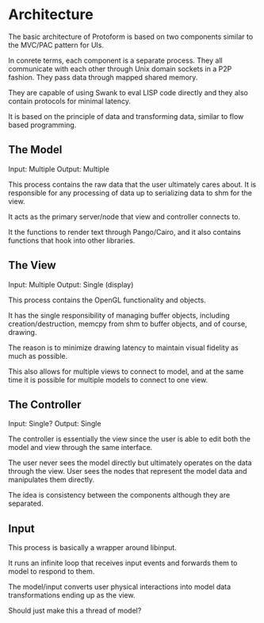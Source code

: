 Architecture
============

The basic architecture of Protoform is based on two components similar
to the MVC/PAC pattern for UIs.

In conrete terms, each component is a separate process. They all 
communicate with each other through Unix domain sockets in a P2P fashion.
They pass data through mapped shared memory.

They are capable of using Swank to eval LISP code directly and they also
contain protocols for minimal latency.

It is based on the principle of data and transforming data, similar to
flow based programming.

## The Model

Input:  Multiple
Output: Multiple

This process contains the raw data that the user ultimately cares about.
It is responsible for any processing of data up to serializing data to
shm for the view.

It acts as the primary server/node that view and controller connects to.

It the functions to render text through Pango/Cairo, and it also 
contains functions that hook into other libraries.

## The View

Input:  Multiple
Output: Single (display)

This process contains the OpenGL functionality and objects. 

It has the single responsibility of managing buffer objects, including 
creation/destruction, memcpy from shm to buffer objects, and of course,
drawing. 

The reason is to minimize drawing latency to maintain visual fidelity 
as much as possible.

This also allows for multiple views to connect to model, and at the same
time it is possible for multiple models to connect to one view.

## The Controller

Input:  Single?
Output: Single

The controller is essentially the view since the user is able to edit 
both the model and view through the same interface.

The user never sees the model directly but ultimately operates on the 
data through the view. User sees the nodes that represent the model data
and manipulates them directly.

The idea is consistency between the components although they are 
separated.

## Input

This process is basically a wrapper around libinput. 

It runs an infinite loop that receives input events and forwards them to
model to respond to them.

The model/input converts user physical interactions into model data
transformations ending up as the view.

Should just make this a thread of model?